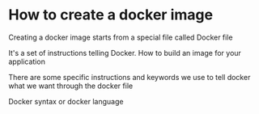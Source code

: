 # How to create a docker image

Creating a docker image starts from a special file called Docker file

It's a set of instructions telling Docker. How to build an image for your application

There are some specific instructions and keywords  we use to tell docker what we want through the docker file

Docker syntax or docker language
